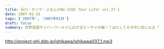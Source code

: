 ```yaml
---
title: 石川・ホンマ・ぶるんのBe-SIDE Your Life! vol.37-1
date: 2007-01-16
tags: ['2007年', '2007年01月']
draft: false
summary: 世界各国サイバーワールドに広がるビーサイの輪！？はたしてその中に気になる「アノ子」はいるのかどうか・・・今回も、完全なる大人のブシツトーク炸裂中であります。「DDDP」の進行状況もこちらでチェック！！！NAMAE
---
```


http://project-phi.ddo.jp/ishikawa/ishikawa037_1.mp3

